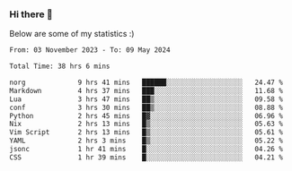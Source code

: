 ### Hi there 👋
Below are some of my statistics :)

<!--START_SECTION:waka-->

```txt
From: 03 November 2023 - To: 09 May 2024

Total Time: 38 hrs 6 mins

norg             9 hrs 41 mins   ██████░░░░░░░░░░░░░░░░░░░   24.47 %
Markdown         4 hrs 37 mins   ███░░░░░░░░░░░░░░░░░░░░░░   11.68 %
Lua              3 hrs 47 mins   ██▒░░░░░░░░░░░░░░░░░░░░░░   09.58 %
conf             3 hrs 30 mins   ██▒░░░░░░░░░░░░░░░░░░░░░░   08.88 %
Python           2 hrs 45 mins   █▓░░░░░░░░░░░░░░░░░░░░░░░   06.96 %
Nix              2 hrs 13 mins   █▒░░░░░░░░░░░░░░░░░░░░░░░   05.63 %
Vim Script       2 hrs 13 mins   █▒░░░░░░░░░░░░░░░░░░░░░░░   05.61 %
YAML             2 hrs 3 mins    █▒░░░░░░░░░░░░░░░░░░░░░░░   05.22 %
jsonc            1 hr 41 mins    █░░░░░░░░░░░░░░░░░░░░░░░░   04.26 %
CSS              1 hr 39 mins    █░░░░░░░░░░░░░░░░░░░░░░░░   04.21 %
```

<!--END_SECTION:waka-->

<!--
**KlapenHz/KlapenHz** is a ✨ _special_ ✨ repository because its `README.md` (this file) appears on your GitHub profile.

Here are some ideas to get you started:

- 🔭 I’m currently working on ...
- 🌱 I’m currently learning ...
- 👯 I’m looking to collaborate on ...
- 🤔 I’m looking for help with ...
- 💬 Ask me about ...
- 📫 How to reach me: ...
- 😄 Pronouns: ...
- ⚡ Fun fact: ...
-->
